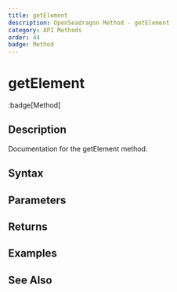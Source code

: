 ```yaml
---
title: getElement
description: OpenSeadragon Method - getElement
category: API Methods
order: 44
badge: Method
---
```


# getElement

:badge[Method]

## Description

Documentation for the getElement method.

## Syntax

## Parameters

## Returns

## Examples

## See Also

